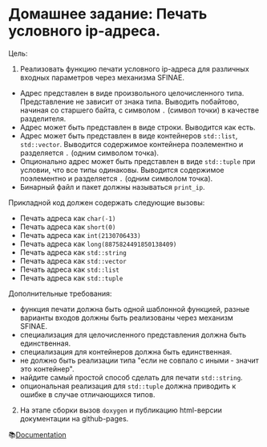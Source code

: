 # Домашнее задание: Печать условного ip-адреса.

Цель:
1. Реализовать функцию печати условного ip-адреса для различных входных параметров через механизма SFINAE.
- Адрес представлен в виде произвольного целочисленного типа. Представление не зависит от знака типа. Выводить побайтово, начиная со старшего байта, с символом `.` (символ точки) в качестве разделителя.
- Адрес может быть представлен в виде строки. Выводится как есть.
- Адрес может быть представлен в виде контейнеров `std::list`, `std::vector`. Выводится содержимое контейнера поэлементно и разделяется `.` (одним символом точка).
- Опционально адрес может быть представлен в виде `std::tuple` при условии, что все типы одинаковы. Выводится содержимое поэлементно и разделяется `.` (одним символом точка).
- Бинарный файл и пакет должны называться `print_ip`.

Прикладной код должен содержать следующие вызовы: 
- Печать адреса как `char(-1)` 
- Печать адреса как `short(0)` 
- Печать адреса как `int(2130706433)` 
- Печать адреса как `long(8875824491850138409)` 
- Печать адреса как `std::string` 
- Печать адреса как `std::vector` 
- Печать адреса как `std::list` 
- Печать адреса как `std::tuple`

Дополнительные требования: 
- функция печати должна быть одной шаблонной функцией, разные варианты входов должны быть реализованы через механизм SFINAE.
- специализация для целочисленного представления должна быть единственная.
- специализация для контейнеров должна быть единственная.
- не должно быть реализации типа "если не совпало с иными - значит это контейнер".
- найдите самый простой способ сделать для печати `std::string`.
- опциональная реализация для `std::tuple` должна приводить к ошибке в случае отличающихся типов.

2. На этапе сборки вызов `doxygen` и публикацию html-версии документации на github-pages.

📚[Documentation](https://den-git-cpp.github.io/sands/index.html)
